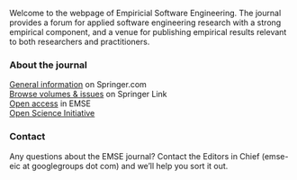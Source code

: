 Welcome to the webpage of Empiricial Software Engineering. The journal provides a forum for applied software engineering research with a strong empirical component, and a venue for publishing empirical results relevant to both researchers and practitioners.

### About the journal

[General information](https://www.springer.com/computer/swe/journal/10664) on Springer.com <br/>
[Browse volumes & issues](https://link.springer.com/journal/10664) on Springer Link
<br/>
[Open access](open_access) in EMSE
<br/>
[Open Science Initiative](open_science)

### Contact

Any questions about the EMSE journal? Contact the Editors in Chief (emse-eic at googlegroups dot com) and we’ll help you sort it out.
